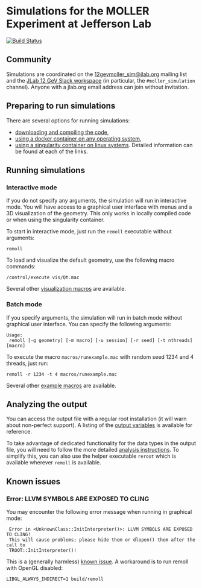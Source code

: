 # Simulations for the MOLLER Experiment at Jefferson Lab

[![Build Status](https://travis-ci.org/JeffersonLab/remoll.svg?branch=develop)](https://travis-ci.org/JeffersonLab/remoll)

## Community

Simulations are coordinated on the [12gevmoller_sim@jlab.org](https://mailman.jlab.org/mailman/listinfo/12gevmoller_sim) mailing list and the [JLab 12 GeV Slack workspace](https://jlab12gev.slack.com) (in particular, the `#moller_simulation` channel). Anyone with a jlab.org email address can join without invitation.

## Preparing to run simulations

There are several options for running simulations:
- [downloading and compiling the code](README.Compiling.md),
- [using a docker container on any operating system](README.Docker.md),
- [using a singularity container on linux systems](README.Singularity.md).
Detailed information can be found at each of the links.

## Running simulations

### Interactive mode

If you do not specify any arguments, the simulation will run in interactive mode. You will have access to a graphical user interface with menus and a 3D visualization of the geometry. This only works in locally compiled code or when using the singularity container.

To start in interactive mode, just run the `remoll` executable without arguments:
```
remoll
```

To load and visualize the default geometry, use the following macro commands:
```
/control/execute vis/Qt.mac
```
Several other [visualization macros](vis/README.md) are available.

### Batch mode

If you specify arguments, the simulation will run in batch mode without graphical user interface. You can specify the following arguments:
```
Usage:
 remoll [-g geometry] [-m macro] [-u session] [-r seed] [-t nthreads] [macro]
```

To execute the macro `macros/runexample.mac` with random seed 1234 and 4 threads, just run:
```
remoll -r 1234 -t 4 macros/runexample.mac
```

Several other [example macros](macros/README.md) are available.

## Analyzing the output

You can access the output file with a regular root installation (it will warn about non-perfect support). A listing of the [output variables](README.variables.md) is available for reference.

To take advantage of dedicated functionality for the data types in the output file, you will need to follow the more detailed [analysis instructions](analysis/README.md). To simplify this, you can also use the helper executable `reroot` which is available wherever `remoll` is available.

## Known issues

### Error: LLVM SYMBOLS ARE EXPOSED TO CLING

You may encounter the following error message when running in graphical mode:
```
 Error in <UnknownClass::InitInterpreter()>: LLVM SYMBOLS ARE EXPOSED TO CLING!
 This will cause problems; please hide them or dlopen() them after the call to
 TROOT::InitInterpreter()!
```
This is a (generally harmless) [known issue](https://github.com/JeffersonLab/remoll/issues/40). A workaround is to run remoll with OpenGL disabled:
```
LIBGL_ALWAYS_INDIRECT=1 build/remoll
```
